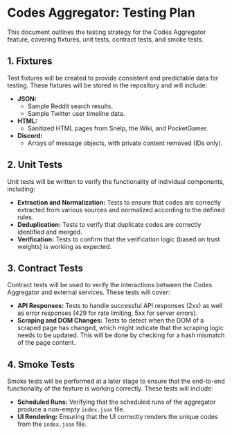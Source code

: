 # Codes Aggregator: Testing Plan

This document outlines the testing strategy for the Codes Aggregator feature, covering fixtures, unit tests, contract tests, and smoke tests.

## 1. Fixtures

Test fixtures will be created to provide consistent and predictable data for testing. These fixtures will be stored in the repository and will include:

*   **JSON:**
    *   Sample Reddit search results.
    *   Sample Twitter user timeline data.
*   **HTML:**
    *   Sanitized HTML pages from Snelp, the Wiki, and PocketGamer.
*   **Discord:**
    *   Arrays of message objects, with private content removed (IDs only).

## 2. Unit Tests

Unit tests will be written to verify the functionality of individual components, including:

*   **Extraction and Normalization:** Tests to ensure that codes are correctly extracted from various sources and normalized according to the defined rules.
*   **Deduplication:** Tests to verify that duplicate codes are correctly identified and merged.
*   **Verification:** Tests to confirm that the verification logic (based on trust weights) is working as expected.

## 3. Contract Tests

Contract tests will be used to verify the interactions between the Codes Aggregator and external services. These tests will cover:

*   **API Responses:** Tests to handle successful API responses (2xx) as well as error responses (429 for rate limiting, 5xx for server errors).
*   **Scraping and DOM Changes:** Tests to detect when the DOM of a scraped page has changed, which might indicate that the scraping logic needs to be updated. This will be done by checking for a hash mismatch of the page content.

## 4. Smoke Tests

Smoke tests will be performed at a later stage to ensure that the end-to-end functionality of the feature is working correctly. These tests will include:

*   **Scheduled Runs:** Verifying that the scheduled runs of the aggregator produce a non-empty `index.json` file.
*   **UI Rendering:** Ensuring that the UI correctly renders the unique codes from the `index.json` file.

